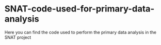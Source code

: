 # SNAT-code-used-for-primary-data-analysis
Here you can find the code used to perform the primary data analysis in the SNAT project
